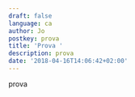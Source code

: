 ```yaml
---
draft: false
language: ca
author: Jo
postkey: prova
title: 'Prova '
description: prova
date: '2018-04-16T14:06:42+02:00'
---
```

prova
